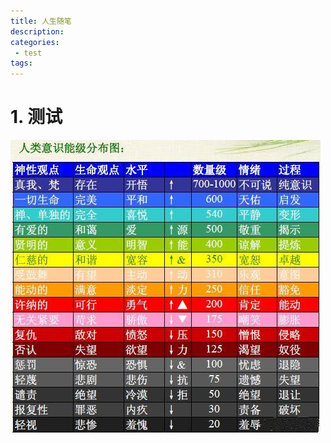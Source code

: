 ```yaml
---
title: 人生随笔
description:
categories:
 - test
tags:
---
```


# 1. 测试

![Mobile Preview](/assets/images/test/意识能量分布.png)
